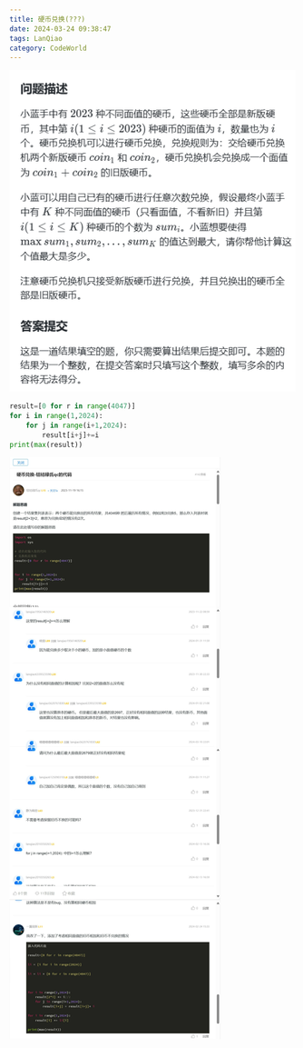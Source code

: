```yaml
---
title: 硬币兑换(???)
date: 2024-03-24 09:38:47
tags: LanQiao
category: CodeWorld
---
```


![图片](/images/LQ3501_1.png)

```python
result=[0 for r in range(4047)]
for i in range(1,2024):
    for j in range(i+1,2024):
        result[i+j]+=i
print(max(result))
```

![图片](/images/LQ3501_2.png)
